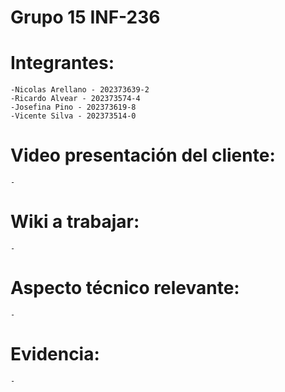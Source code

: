 # Grupo 15 INF-236
# Integrantes:
    -Nicolas Arellano - 202373639-2
    -Ricardo Alvear - 202373574-4
    -Josefina Pino - 202373619-8
    -Vicente Silva - 202373514-0

# Video presentación del cliente:
    -

# Wiki a trabajar:
    -

# Aspecto técnico relevante:
    -

# Evidencia:
    -
